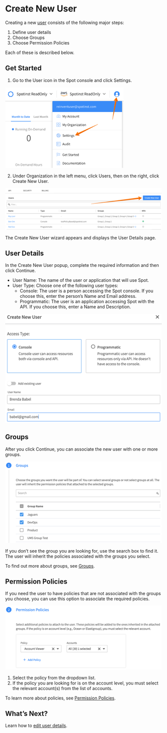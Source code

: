 <meta name="robots" content="noindex">

# Create New User

Creating a new [user](administration/users-a/) consists of the following major steps:
1. Define user details
2. Choose Groups
3. Choose Permission Policies

Each of these is described below.

## Get Started

1. Go to the User icon in the Spot console and click Settings.

<img src="/administration/_media/create-new-user-01.png" width="381" height="258" />

2. Under Organization in the left menu, click Users, then on the right, click Create New User.

<img src="/administration/_media/create-new-user-02.png" />

The Create New User wizard appears and displays the User Details page.

## User Details

In the Create New User popup, complete the required information and then click Continue.
- User Name: The name of the user or application that will use Spot.
- User Type: Choose one of the following user types:
  - Console: The user is a person accessing the Spot console. If you choose this, enter the person’s Name and Email address.
  - Programmatic: The user is an application accessing Spot with the API. If you choose this, enter a Name and Description.

<img src="/administration/_media/create-new-user-03.png" />

## Groups

After you click Continue, you can associate the new user with one or more groups.

<img src="/administration/_media/create-new-user-04.png" />

If you don’t see the group you are looking for, use the search box to find it. The user will inherit the policies associated with the groups you select.

To find out more about groups, see [Groups](administration/groups/).

## Permission Policies

If you need the user to have policies that are not associated with the groups you choose, you can use this option to associate the required policies.

<img src="/administration/_media/create-new-user-05.png" />

1. Select the policy from the dropdown list.
2. If the policy you are looking for is on the account level, you must select the relevant account(s) from the list of accounts.

To learn more about policies, see [Permission Policies](administration/policies/).

## What’s Next?

Learn how to [edit user details](administration/users-a/edit-user-details).
